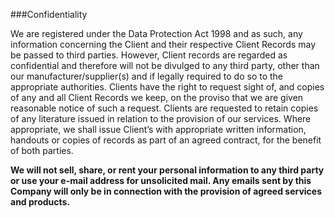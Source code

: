 ###Confidentiality

We are registered under the Data Protection Act 1998 and as such, any information concerning the Client and their respective Client Records may be passed to third parties. However, Client records are regarded as confidential and therefore will not be divulged to any third party, other than our manufacturer/supplier(s) and if legally required to do so to the appropriate authorities. Clients have the right to request sight of, and copies of any and all Client Records we keep, on the proviso that we are given reasonable notice of such a request. Clients are requested to retain copies of any literature issued in relation to the provision of our services. Where appropriate, we shall issue Client’s with appropriate written information, handouts or copies of records as part of an agreed contract, for the benefit of both parties.

**We will not sell, share, or rent your personal information to any third party or use your e-mail address for unsolicited mail. Any emails sent by this Company will only be in connection with the provision of agreed services and products.**